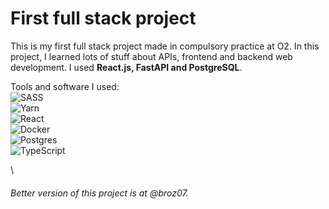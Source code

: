 # First full stack project

This is my first full stack project made in compulsory practice at O2. In this project, I learned lots of stuff about APIs, frontend and backend web development. I used **React.js, FastAPI and PostgreSQL**.

Tools and software I used:
\
![SASS](https://img.shields.io/badge/SASS-hotpink.svg?style=for-the-badge&logo=SASS&logoColor=white)
\
![Yarn](https://img.shields.io/badge/yarn-%232C8EBB.svg?style=for-the-badge&logo=yarn&logoColor=white)
\
![React](https://img.shields.io/badge/React-20232A?style=for-the-badge&logo=react&logoColor=61DAFB)
\
![Docker](https://img.shields.io/badge/docker-%230db7ed.svg?style=for-the-badge&logo=docker&logoColor=white)
\
![Postgres](https://img.shields.io/badge/postgres-%23316192.svg?style=for-the-badge&logo=postgresql&logoColor=white)
\
![TypeScript](https://img.shields.io/badge/TypeScript-007ACC?style=for-the-badge&logo=typescript&logoColor=white)



\
 
###### Better version of this project is at @broz07.
